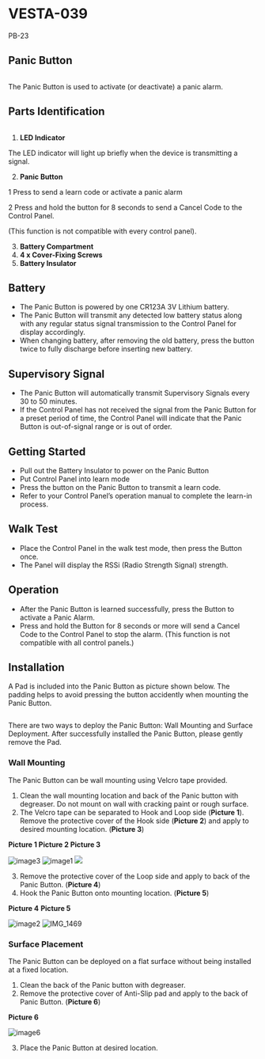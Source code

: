 # VESTA-039

PB-23

## Panic Button&#x20;

<figure><img src=".gitbook/assets/image (35) (1).png" alt=""><figcaption></figcaption></figure>

The Panic Button is used to activate (or deactivate) a panic alarm.

## **Parts Identification**

<figure><img src=".gitbook/assets/Imagen PB-23.png" alt=""><figcaption></figcaption></figure>

1. **LED Indicator**

The LED indicator will light up briefly when the device is transmitting a signal.

2. **Panic Button**

1 Press to send a learn code or activate a panic alarm

2 Press and hold the button for 8 seconds to send a Cancel Code to the Control Panel.

(This function is not compatible with every control panel).

3. **Battery Compartment**
4. **4 x Cover-Fixing Screws**
5. **Battery Insulator**

## **Battery**

* The Panic Button is powered by one CR123A 3V Lithium battery.
* The Panic Button will transmit any detected low battery status along with any regular status signal transmission to the Control Panel for display accordingly.
* When changing battery, after removing the old battery, press the button twice to fully discharge before inserting new battery.

## **Supervisory Signal**

* The Panic Button will automatically transmit Supervisory Signals every 30 to 50 minutes.
* If the Control Panel has not received the signal from the Panic Button for a preset period of time, the Control Panel will indicate that the Panic Button is out-of-signal range or is out of order.

## **Getting Started**

* Pull out the Battery Insulator to power on the Panic Button
* Put Control Panel into learn mode
* Press the button on the Panic Button to transmit a learn code.
* Refer to your Control Panel’s operation manual to complete the learn-in process.

## **Walk Test**

* Place the Control Panel in the walk test mode, then press the Button once.
* The Panel will display the RSSi (Radio Strength Signal) strength.

## **Operation**

* After the Panic Button is learned successfully, press the Button to activate a Panic Alarm.
* Press and hold the Button for 8 seconds or more will send a Cancel Code to the Control Panel to stop the alarm. (This function is not compatible with all control panels.)

## **Installation**

A Pad is included into the Panic Button as picture shown below. The padding helps to avoid pressing the button accidently when mounting the Panic Button.



<figure><img src=".gitbook/assets/Imagen 2 PB-23.png" alt=""><figcaption></figcaption></figure>

There are two ways to deploy the Panic Button: Wall Mounting and Surface Deployment. After successfully installed the Panic Button, please gently remove the Pad.

### **Wall Mounting**

The Panic Button can be wall mounting using Velcro tape provided.

1. Clean the wall mounting location and back of the Panic button with degreaser. Do not mount on wall with cracking paint or rough surface.
2. The Velcro tape can be separated to Hook and Loop side (**Picture 1**). Remove the protective cover of the Hook side (**Picture 2**) and apply to desired mounting location. (**Picture 3**)

**Picture 1                                                      Picture 2                                                     Picture 3**

![image3](<.gitbook/assets/2 (12).jpeg>) ![image1](<.gitbook/assets/3 (13).jpeg>) ![](<.gitbook/assets/4 (10).jpeg>)

3. Remove the protective cover of the Loop side and apply to back of the Panic Button. (**Picture 4**)
4. Hook the Panic Button onto mounting location. (**Picture 5**)

**Picture 4**                                                                                            **Picture 5**

![image2](<.gitbook/assets/5 (11).jpeg>) ![IMG\_1469](<.gitbook/assets/6 (15).jpeg>)

### **Surface Placement**

The Panic Button can be deployed on a flat surface without being installed at a fixed location.

1. Clean the back of the Panic button with degreaser.
2. Remove the protective cover of Anti-Slip pad and apply to the back of Panic Button. (**Picture 6**)

&#x20;                                                                                          **Picture 6**

![image6](<.gitbook/assets/7 (14).jpeg>)

3. Place the Panic Button at desired location.
